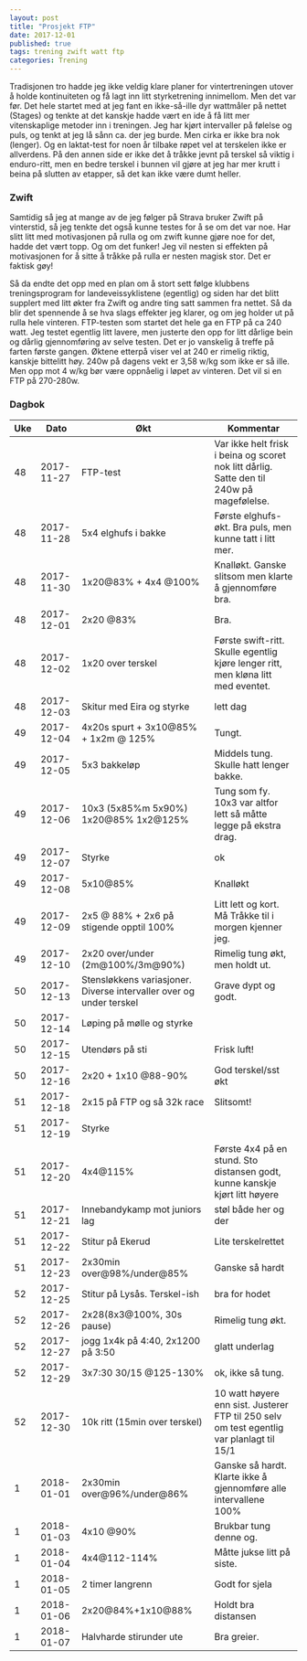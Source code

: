 ```yaml
---
layout: post
title: "Prosjekt FTP"
date: 2017-12-01
published: true
tags: trening zwift watt ftp
categories: Trening
---
```


Tradisjonen tro hadde jeg ikke veldig klare planer for vintertreningen utover å holde kontinuiteten  og få lagt inn litt styrketrening innimellom. Men det var før. Det hele startet med at jeg fant en ikke-så-ille dyr wattmåler på nettet (Stages) og tenkte at det kanskje hadde vært en ide å få litt mer vitenskaplige metoder inn i treningen. Jeg har kjørt intervaller på følelse og puls, og tenkt at jeg lå sånn ca. der jeg burde. Men cirka er ikke bra nok (lenger). Og en laktat-test for noen år tilbake røpet vel at terskelen ikke er allverdens. På den annen side er ikke det å tråkke jevnt på terskel så viktig i enduro-ritt, men en bedre terskel i bunnen vil gjøre at jeg har mer krutt i beina på slutten av etapper, så det kan ikke være dumt heller. 

### Zwift

Samtidig så jeg at mange av de jeg følger på Strava bruker Zwift på vinterstid, så jeg tenkte det også kunne testes for å se om det var noe. Har slitt litt med motivasjonen på rulla og om zwift kunne gjøre noe for det, hadde det vært topp. Og om det funker! Jeg vil nesten si effekten på motivasjonen for å sitte å tråkke på rulla er nesten magisk stor. Det er faktisk gøy!

Så da endte det opp med en plan om å stort sett følge klubbens treningsprogram for landeveissyklistene (egentlig) og siden har det blitt supplert med litt økter fra Zwift og andre ting satt sammen fra nettet. Så da blir det spennende å se hva slags effekter jeg klarer, og om jeg holder ut på rulla hele vinteren. FTP-testen som startet det hele ga en FTP på ca 240 watt. Jeg testet egentlig litt lavere, men justerte den opp for litt dårlige bein og dårlig gjennomføring av selve testen. Det er jo vanskelig å treffe på farten første gangen. Øktene etterpå viser vel at 240 er rimelig riktig, kanskje bittelitt høy. 240w på dagens vekt er 3,58 w/kg som ikke er så ille. Men opp mot 4 w/kg bør være oppnåelig i løpet av vinteren. Det vil si en FTP på 270-280w.  

### Dagbok

| Uke  | Dato | Økt | Kommentar |
|---|---|---|---|
|48 | 2017-11-27 | FTP-test | Var ikke helt frisk i beina og scoret nok litt dårlig. Satte den til 240w på magefølelse.  |
|48 | 2017-11-28 | 5x4 elghufs i bakke | Første elghufs-økt. Bra puls, men kunne tatt i litt mer. |
|48 | 2017-11-30 | 1x20@83% + 4x4 @100% | Knalløkt. Ganske slitsom men klarte å gjennomføre bra. |
|48| 2017-12-01 | 2x20 @83% | Bra. |
|48| 2017-12-02 | 1x20 over terskel | Første swift-ritt. Skulle egentlig kjøre lenger ritt, men kløna litt med eventet. |
|48| 2017-12-03 | Skitur med Eira og styrke | lett dag |
|49 | 2017-12-04 | 4x20s spurt + 3x10@85% + 1x2m @ 125%| Tungt.  |
|49 | 2017-12-05 | 5x3 bakkeløp | Middels tung. Skulle hatt lenger bakke.  |
|49| 2017-12-06 | 10x3 (5x85%m 5x90%) 1x20@85% 1x2@125%                                     | Tung som fy. 10x3 var altfor lett så måtte legge på ekstra drag.  |
|49| 2017-12-07 | Styrke | ok |
|49  | 2017-12-08 | 5x10@85% | Knalløkt |
|49 | 2017-12-09| 2x5 @ 88% + 2x6 på stigende opptil 100% | Litt lett og kort. Må Tråkke til i morgen kjenner jeg. |
|49| 2017-12-10| 2x20 over/under (2m@100%/3m@90%) | Rimelig tung økt, men holdt ut. |
|50| 2017-12-13| Stensløkkens variasjoner. Diverse intervaller over og under terskel | Grave dypt og godt.  |
|50| 2017-12-14 | Løping på mølle og styrke | |
|50| 2017-12-15 |  Utendørs på sti | Frisk luft! |
|50| 2017-12-16 | 2x20 + 1x10 @88-90% | God terskel/sst økt |
|51| 2017-12-18| 2x15 på FTP og så 32k race| Slitsomt!  |
|51| 2017-12-19| Styrke| |
|51|2017-12-20| 4x4@115%| Første 4x4 på en stund. Sto distansen godt, kunne kanskje kjørt litt høyere  |
|51|2017-12-21| Innebandykamp mot juniors lag | støl både her og der| 
|51|2017-12-22| Stitur på Ekerud | Lite terskelrettet |
|51|2017-12-23| 2x30min over@98%/under@85% | Ganske så hardt |
|52|2017-12-25 | Stitur på Lysås. Terskel-ish | bra for hodet |
|52|2017-12-26 | 2x28(8x3@100%, 30s pause) | Rimelig tung økt.    |
|52|2017-12-27 | jogg 1x4k på 4:40, 2x1200 på 3:50 | glatt underlag |
|52|2017-12-29 | 3x7:30 30/15 @125-130% | ok, ikke så tung.  |
|52|2017-12-30 | 10k ritt (15min over terskel)   | 10 watt høyere enn sist. Justerer FTP til 250 selv om test egentlig var planlagt til 15/1 |
|1| 2018-01-01 | 2x30min over@96%/under@86% | Ganske så hardt. Klarte ikke å gjennomføre alle intervallene 100% |
|1| 2018-01-03 | 4x10 @90% | Brukbar tung denne og.  |
|1| 2018-01-04 | 4x4@112-114% | Måtte jukse litt på siste. |
|1| 2018-01-05 | 2 timer langrenn | Godt for sjela|
|1| 2018-01-06 | 2x20@84%+1x10@88% | Holdt bra distansen |
|1| 2018-01-07 | Halvharde stirunder ute | Bra greier.  |
